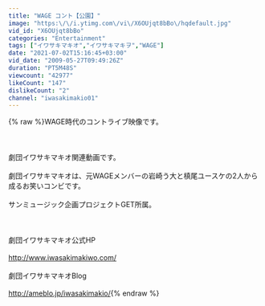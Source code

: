 ```yaml
---
title: "WAGE コント【公園】"
image: "https:\/\/i.ytimg.com\/vi\/X6OUjqt8bBo\/hqdefault.jpg"
vid_id: "X6OUjqt8bBo"
categories: "Entertainment"
tags: ["イワサキマキオ","イワサキマキヲ","WAGE"]
date: "2021-07-02T15:16:45+03:00"
vid_date: "2009-05-27T09:49:26Z"
duration: "PT5M48S"
viewcount: "42977"
likeCount: "147"
dislikeCount: "2"
channel: "iwasakimakio01"
---
```

{% raw %}WAGE時代のコントライブ映像です。<br /><br /><br /><br />劇団イワサキマキオ関連動画です。<br /><br />劇団イワサキマキオは、元WAGEメンバーの岩崎う大と槙尾ユースケの2人から成るお笑いコンビです。<br /><br />サンミュージック企画プロジェクトGET所属。<br /><br /><br /><br />劇団イワサキマキオ公式HP<br /><br /><a rel="nofollow" target="blank" href="http://www.iwasakimakiwo.com/">http://www.iwasakimakiwo.com/</a><br /><br />劇団イワサキマキオBlog<br /><br /><a rel="nofollow" target="blank" href="http://ameblo.jp/iwasakimakio/">http://ameblo.jp/iwasakimakio/</a>{% endraw %}

